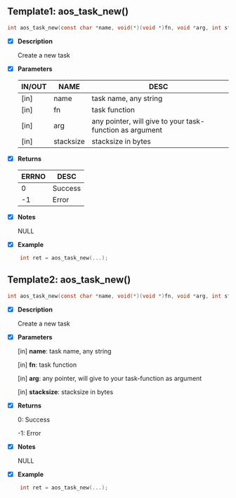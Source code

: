 ## Template1: aos_task_new()
```c
int aos_task_new(const char *name, void(*)(void *)fn, void *arg, int stack_size)
```
- [x] **Description**

  Create a new task

- [x] **Parameters**

  | IN/OUT| NAME| DESC |
  |-------|-----|------|
  | [in] | name      | task name, any string |
  | [in] | fn        | task function |
  | [in] | arg       | any pointer, will give to your task-function as argument |
  | [in] | stacksize | stacksize in bytes |

- [x] **Returns**

  | ERRNO | DESC |
  |-------|------|
  | 0 | Success |
  | -1 | Error |

- [x] **Notes**

  NULL

- [x] **Example**
```c
    int ret = aos_task_new(...);
```

## Template2: aos_task_new()
```c
int aos_task_new(const char *name, void(*)(void *)fn, void *arg, int stack_size)
```
- [x] **Description**

  Create a new task

- [x] **Parameters**

  [in] **name**:      task name, any string

  [in] **fn**:        task function

  [in] **arg**:       any pointer, will give to your task-function as argument

  [in] **stacksize**: stacksize in bytes

- [x] **Returns**

   0: Success

  -1: Error

- [x] **Notes**

  NULL

- [x] **Example**
```c
    int ret = aos_task_new(...);
```